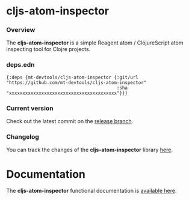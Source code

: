 
# cljs-atom-inspector

### Overview

The <strong>cljs-atom-inspector</strong> is a simple Reagent atom / ClojureScript atom inspecting tool for Clojre projects.

### deps.edn

```
{:deps {mt-devtools/cljs-atom-inspector {:git/url "https://github.com/mt-devtools/cljs-atom-inspector"
                                         :sha     "xxxxxxxxxxxxxxxxxxxxxxxxxxxxxxxxxxxxxxxx"}}}
```

### Current version

Check out the latest commit on the [release branch](https://github.com/mt-devtools/cljs-atom-inspector/tree/release).

### Changelog

You can track the changes of the <strong>cljs-atom-inspector</strong> library [here](CHANGES.md).

# Documentation

The <strong>cljs-atom-inspector</strong> functional documentation is [available here](https://mt-devtools.github.io/cljs-atom-inspector).
